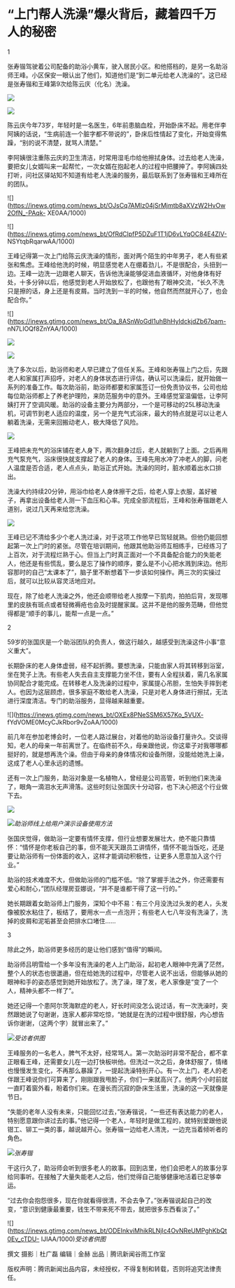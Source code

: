 # “上门帮人洗澡”爆火背后，藏着四千万人的秘密

1

张寿锴驾驶着公司配备的助浴小黄车，驶入居民小区。和他搭档的，是另一名助浴师王峰。小区保安一眼认出了他们，知道他们是“到二单元给老人洗澡的”。这已经是张寿锴和王峰第9次给陈云庆（化名）洗澡。

![](https://inews.gtimg.com/news_bt/OSB9aJnidUU_6ROlTY14wd5Dee4F2-tiBRCI1G5UDTQW0AA/1000)

![](https://inews.gtimg.com/news_bt/O5P5m5schpDD803pp_qU4H_UnT8dspe8129pC8eUVpkw0AA/1000)

陈云庆今年73岁，年轻时是一名医生，6年前患脑血栓，开始卧床不起。用老伴李阿姨的话说，“生病前连一个脏字都不带说的”，卧床后性情起了变化，开始变得焦躁，“别的说不清楚，就骂人清楚。”

李阿姨很注重陈云庆的卫生清洁，时常用湿毛巾给他擦拭身体。过去给老人洗澡，要把女儿女婿叫来一起帮忙，一次女婿在抱起老人的过程中把腰抻了。李阿姨四处打听，问社区驿站知不知道有给老人洗澡的服务，最后联系到了张寿锴和王峰所在的团队。

![](https://inews.gtimg.com/news_bt/OJsCq7AMIz04jSrMjmtb8aXVzW2HvOw2OfN_-PAqk-
XE0AA/1000)

![](https://inews.gtimg.com/news_bt/OfRdClpfP5DZuF1T1jD6vLYqOC84E4ZlV-
NSYtqbRqarwAA/1000)

王峰记得第一次上门给陈云庆洗澡的情形，面对两个陌生的中年男子，老人有些紧张和焦虑。王峰给他洗的时候，明显感觉老人在绷着劲儿，不是很配合，头扭到一边。王峰一边洗一边跟老人聊天，告诉他洗澡能够促进血液循环，对他身体有好处，十多分钟以后，他感觉到老人开始放松了，也跟他有了眼神交流，“长久不洗只是擦的话，身上还是有皮屑。当时洗到一半的时候，他自然而然就开心了，也会配合你。”

![](https://inews.gtimg.com/news_bt/Oa_8ASnWoGdI1uhBhHyIdckjdZb67pam-
nN7LIOQf8ZnYAA/1000)

![](https://inews.gtimg.com/news_bt/OmB4ncP7lZ9YPTXe1ZhYPO6Oq2J_JLVkXrpjNkprUA6vUAA/1000)

![](https://inews.gtimg.com/news_bt/OeKlgcF1uql_dkGzdu1_PVyKj5TlwAt_hkUbFj1hywZJcAA/1000)

洗了多次以后，助浴师和老人早已建立了信任关系。王峰和张寿锴上门之后，先跟老人和家属打声招呼，对老人的身体状态进行评估，确认可以洗澡后，就开始做一系列的准备工作。每次助浴前，助浴师都要和家属签订一份免责协议书，公司也给每位助浴师都上了养老护理险，来防范服务中的意外。王峰感觉室温偏低，让李阿姨打开了空调风暖。助浴的设备主要分为两部分，一个是可移动的25L移动洗澡机，可调节到老人适应的温度，另一个是充气式浴床，最大的特点就是可以让老人躺着洗澡，无需来回搬动老人，极大降低了风险。

![](https://inews.gtimg.com/news_bt/Oufo20mpJevjkKmFW2yAJnSf4BNwvtrenwoVwYABhqG7wAA/1000)

王峰把未充气的浴床铺在老人身下，两次翻身过后，老人就躺到了上面。之后再用充气泵充气，浴床很快就支撑起了老人的身体。王峰先用水冲了冲老人的脚，问老人温度是否合适，老人点点头，助浴正式开始。洗澡的同时，脏水顺着出水口排出。

洗澡大约持续20分钟，用浴巾给老人身体擦干之后，给老人穿上衣服，盖好被子，再拿出设备给老人测一下血压和心率。完成全部流程后，王峰和张寿锴跟老人道别，说过几天再来给您洗澡。

![](https://inews.gtimg.com/news_bt/OJKLbn7IkboeHd2KwWxbvhjvEsS3cNTbwfZNpxkP4UdNMAA/1000)

王峰已记不清给多少个老人洗过澡，对于这项工作他早已驾轻就熟。但他仍能回想起第一次上门时的紧张。尽管在培训期间，他跟其他助浴师互相练手，已经练习了上百次，对于流程烂熟于心。但当上门时真正面对一个不具备配合能力的失能老人，他还是有些慌乱，要么是忘了操作的顺序，要么是不小心把水溅到床边。他形容那时的自己“太课本了”，脑子里不断想着下一步该如何操作。两三次的实操过后，就可以比较从容灵活地应对。

现在，除了给老人洗澡之外，他还会顺带给老人按摩一下肌肉，拍拍后背，发现哪里的皮肤有斑点或者轻微褥疮也会及时提醒家属。这并不是他的服务范畴，但他觉得都是“顺手的事儿，能帮一点是一点。”

2

59岁的张国庆是一个助浴团队的负责人，做这行越久，越感受到洗澡这件小事“意义重大”。

长期卧床的老人身体虚弱，经不起折腾。要想洗澡，只能由家人将其转移到浴室，坐在凳子上洗。有些老人失去自主支撑能力坐不住，要有人全程扶着，需几名家属协同配合才能完成。在转移老人及洗澡的过程中，家属提心吊胆，生怕失手摔到老人。也因为这层顾虑，很多家庭不敢给老人洗澡，只是对老人身体进行擦拭，无法进行深度清洁。专门的助浴服务，显得越来越重要。

![](https://inews.gtimg.com/news_bt/OXEx8PNeSSM6X57Ko_5VUX-
fYdVOME0McyCJkRbor9vZoAA/1000)

前几年在参加老博会时，一位老人路过展台，对着他的助浴设备打量许久。交谈得知，老人的母亲一年前离世了。在临终前不久，母亲跟他说，你这辈子对我哪哪都挺好的，就是想再洗个澡。但由于母亲的身体情况和设备所限，没能给她洗上澡，这成了老人心里永远的遗憾。

还有一次上门服务，助浴对象是一名植物人，曾经是公司高管，听到他们来洗澡了，眼角一滴泪水无声滑落。这些时刻让张国庆十分动容，也下决心把这个行业做下去。

![](https://inews.gtimg.com/news_bt/OmrN1II2a4wuVIaP11aTsN92xqJmPMjPn4gXvJDAIZxIwAA/1000)

![](https://inews.gtimg.com/news_bt/O_ij_FPuPqNnTgXtgvSmEDvM-82oYZIpkVXRGKeNn2QMsAA/1000)_助浴师线上给用户演示设备使用方法_

张国庆觉得，做助浴一定要有情怀支撑，但行业想要发展壮大，绝不能只靠情怀：“情怀是你老板自己的事，但不能天天跟员工讲情怀，情怀不能当饭吃，还是要让助浴师有一份体面的收入，这样才能调动积极性，让更多人愿意加入这个行业。”

助浴的技术难度不大，但做助浴师的门槛不低。“除了掌握手法之外，你还需要有爱心和耐心，”团队经理房亚娜说，“并不是谁都干得了这一行的。”

她长期跟着女助浴师上门服务，深知个中不易：有三个月没洗过头发的老人，头发像被胶水粘住了，板结了，要用水一点一点泡开；有些老人七八年没有洗澡了，洗掉的皮屑和泥垢甚至会把排水口堵住……

3

除此之外，助浴师更多经历的是让他们感到“值得”的瞬间。

助浴师吕明雪给一个多年没有洗澡的老人上门助浴，起初老人眼神中充满了茫然，整个人的状态也很邋遢，但在给她洗的过程中，尽管老人说不出话，但能够从她的眼神和手的姿态感觉到她开始放松了。洗了澡，理了发，老人家像是“变了一个人，精神头都不一样了”。

她还记得一个患阿尔茨海默症的老人，好长时间没怎么说过话，有一次洗澡时，突然跟她说了句谢谢，连家人都非常吃惊，“她就是在洗的过程中很舒服，内心想告诉你谢谢，（这两个字）就冒出来了。”

![](https://inews.gtimg.com/news_bt/OIACi6kMsNtGV7PzKvgAJmnn2NOS1910dEjoeebz029zYAA/1000)_受访者供图_

王峰服务的一名老人，脾气不太好，经常骂人。第一次助浴时非常不配合，都不拿正眼看王峰，还需要女儿在一边打快板哄他。但洗过一次之后，身体舒服了，情绪也慢慢发生变化，不再那么暴躁了，一提起洗澡特别开心。有一次上门，老人的老伴跟王峰说你们可算来了，刚刚跟我甩脸子，你们一来就高兴了。他两个小时前就一直盯着窗外看，盼着你们来。在漫长而沉寂的卧床生活里，洗澡的这一天就像是节日。

“失能的老年人没有未来，只能回忆过去，”张寿锴说，“一些还有表达能力的老人，特别愿意跟你讲过去的事。”他记得一个老人，年轻时是做工程的，就特别爱跟他说钳工、铆工一类的事，越说越开心。张寿锴一边给老人清洗，一边充当着倾听者的角色。

![](https://inews.gtimg.com/news_bt/OvIMjS6Rhoz9XZs3FI74aRqq9UzcQCfGaFJv7kbRn1tzcAA/1000)_张寿锴_

干这行久了，助浴师会听到很多老人的故事。回到店里，他们会把老人的故事分享给同事听。在接触了大量失能老人之后，他们觉得自己能够健康地活着已足够幸运。

“过去你会抱怨很多，现在你就看得很清，不会去争了。”张寿锴说起自己的改变，“意识到健康最重要，钱生不带来死不带去，就把很多东西看淡了。”

![](https://inews.gtimg.com/news_bt/ODEInkviMhikRLNjIc4OvNReUMPghKbQt0Ev_cTDU-
IJIAA/1000)_受访者供图_

撰文 摄影｜杜广磊 编辑｜金赫 出品｜腾讯新闻谷雨工作室

版权声明：腾讯新闻出品内容，未经授权，不得复制和转载，否则将追究法律责任。

